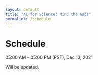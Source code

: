 ```yaml
---
layout: default
title: "AI for Science: Mind the Gaps"
permalink: /schedule
---
```


# Schedule

05:00 AM – 05:00 PM (PST), Dec 13, 2021

Will be updated.

<!-- 
| Event | | Time |
| :--- | --- | :--- |
| Openning Remarks | Organizing Team | 8:00-8:15am |
| Invited Talk | Tie-Yan Liu | 8:15-9:00am |
| Invited Talk | Petar Veličković  | 9:00-9:45am |
| Poster Session | | 11:10am - 12:00pm |
| Invited Talk | Connor Coley | 12:00-12:45pm |
| Invited Talk | Jian Tang | 1:00-1:45pm |
| Invited Talk | Shirley Ho | 2:00-2:45pm |
| Invited Talk | Yoshua Bengio | 3:10-3:55pm |
| Invited Talk | Tomaso Poggio | 4:00-4:45pm |
| Poster Session | | 4:55-6:00pm |
| Closing Remarks | Organizing Team | 4:45-4:55pm |
 -->

